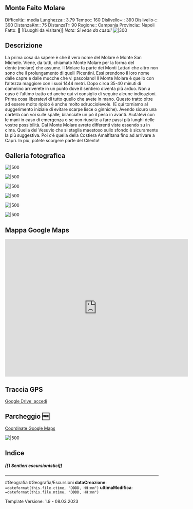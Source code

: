 ## Monte Faito Molare
Difficoltà:: media
Lunghezza::  3.79
Tempo:: 160
Dislivello+:: 390
Dislivello-:: 390
DistanzaKm:: 75
DistanzaT:: 90
Regione:: Campania
Provincia:: Napoli
Fatto: 🔴
[[Luoghi da visitare]]
*Nota: Si vede da casa!!*
![|300](https://i.imgur.com/FMaO25P.png)


## Descrizione
La prima cosa da sapere è che il vero nome del Molare è Monte San Michele. Viene, da tutti, chiamato Monte Molare per la forma del dente (molare) che assume. Il Molare fa parte dei Monti Lattari che altro non sono che il prolungamento di quelli Picentini. Essi prendono il loro nome dalle capre e dalle mucche che vi pascolano! Il Monte Molare è quello con l’altezza maggiore con i suoi 1444 metri.
Dopo circa 35-40 minuti di cammino arriverete in un punto dove il sentiero diventa più arduo. Non a caso è l’ultimo tratto ed anche qui vi consiglio di seguire alcune indicazioni. Prima cosa liberatevi di tutto quello che avete in mano. Questo tratto oltre ad essere molto ripido è anche molto sdrucciolevole. (E qui torniamo al suggerimento iniziale di evitare scarpe lisce o ginniche). Avendo sicuro una cartella con voi sulle spalle, bilanciate un pò il peso in avanti. Aiutatevi con le mani in caso di emergenza o se non riuscite a fare passi più lunghi delle vostre possibilità.
Dal Monte Molare avrete differenti viste essendo su in cima. Quella del Vesuvio che si staglia maestoso sullo sfondo è sicuramente la più suggestiva. Poi c’è quella della Costiera Amalfitana fino ad arrivare a Capri. In più, potete scorgere parte del Cilento! 

## Galleria fotografica
![|500](https://i.imgur.com/dzGjzMT.png)

![|500](https://i.imgur.com/xuJEkcn.png)

![|500](https://i.imgur.com/VQ2oRJJ.png)

![|500](https://i.imgur.com/VaHt5Uu.png)

![|500](https://i.imgur.com/K8afjRU.png)

![|500](https://i.imgur.com/MEO2J4i.png)


## Mappa Google Maps
<iframe src="https://www.google.com/maps/embed?pb=!1m18!1m12!1m3!1d386611.77343112516!2d14.025456551926606!3d40.797104643430856!2m3!1f0!2f0!3f0!3m2!1i1024!2i768!4f13.1!3m3!1m2!1s0x133b97f2f640f891%3A0x2609e120d2ac9001!2sVillaggio%20Monte%20Faito%20NA!5e0!3m2!1sit!2sit!4v1678550116344!5m2!1sit!2sit" width="600" height="450" style="border:0;" allowfullscreen="" loading="lazy" referrerpolicy="no-referrer-when-downgrade"></iframe>

## Traccia GPS
[Google Drive: accedi](https://drive.google.com/file/d/14aoNty5VEMmgX5CPUYR6MN2lbxefDd9y/view?usp=share_link)

## Parcheggio  🆓 
[Coordinate Google Maps](https://goo.gl/maps/oaKNB8fTHNzoAG7a6)

![|500](https://i.imgur.com/hLFfG5r.png)


## Indice
##### [[1 Sentieri escursionistici]]

---

#Geografia 
#Geografia/Escursioni 
**dataCreazione**: `=dateformat(this.file.ctime, "DDDD, HH:mm")`
**ultimaModifica**: `=dateformat(this.file.mtime, "DDDD, HH:mm")`


Template Versione: 1.9 - 08.03.2023